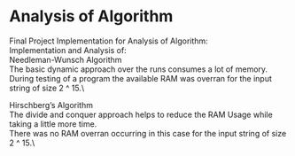 # Analysis of Algorithm
Final Project Implementation for Analysis of Algorithm:\
Implementation and Analysis of:\
Needleman-Wunsch Algorithm\
    The basic dynamic approach over the runs consumes a lot of memory.\
    During testing of a program the available RAM was overran for the input string of size 2 ^ 15.\
        

Hirschberg’s Algorithm\
    The divide and conquer approach helps to reduce the RAM Usage while taking a little more time.\
    There was no RAM overran occurring in this case for the input string of size 2 ^ 15.\
